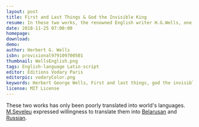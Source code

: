 ```yaml
---
layout: post
title: First and Last Things & God the Invisible King
resume: In these two works, the renowned English writer H.G.Wells, one of the "fathers of science fiction", covers philosohical questions. In the first one, "First and Last Things", the author analyzes the reliability of the senses and the mind in the business of perception. This analysis leads him to the assertion of his most comprehensive beliefs. Those conciliate so fiercely incommensurable views as the practical solipsism of Max Stirner and the kenosis asceticism of the Slavophiles (a.k.a. "sobornost"). He transfigures basic biological and Christian motivations to produce extensive guidelines on warfare, sex and marriage relations, life, death and God. The relation between the society and the Latter is the subject of the second book, "God the Invisibla King". The labours of H.G.Wells foreran many intellectual developments of the XX century, e.g. the Mamleyev's Metaphysical Circle: Mamleyev, Sapgir, Yerofeyev, Dzhemal.
date: 2018-11-25 07:00:00
homepage: 
download: 
demo: 
author: Herbert G. Wells
isbn: provisional979109700501
thumbnail: WellsEnglish.png
tags: English·language Latin·script
editor: Éditions Vodary Paris
editorpic: vodaryColor.png
keywords: Herbert George Wells, First and last things, god the invisible king, confessions, intellectual history, max stirner
license: MIT License
---
```


These two works has only been poorly translated into world's languages. <a href="https://vodary.fias.fr/tag/belarusan%C2%B7language/">M.Seveleu</a> expressed willingness to translate them into <a href="https://vodary.fias.fr/tag/belarusan%C2%B7language/">Belarusan</a> and <a href="https://vodary.fias.fr/tag/russian%C2%B7language/">Russian</a>.
